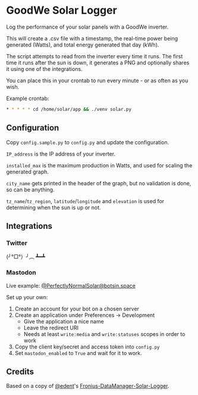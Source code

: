 # GoodWe Solar Logger

Log the performance of your solar panels with a GoodWe inverter.

This will create a .csv file with a timestamp, the real-time power being generated (Watts), and total energy generated that day (kWh).

The script attempts to read from the inverter every time it runs. The first time it runs after the sun is down, it generates a PNG and optionally shares it using one of the integrations.

You can place this in your crontab to run every minute - or as often as you wish.

Example crontab:

```bash
* * * * * cd /home/solar/app && ./venv solar.py
```

## Configuration

Copy `config.sample.py` to `config.py` and update the configuration.

`IP_address` is the IP address of your inverter.

`installed_max` is the maximum production in Watts, and used for scaling the generated graph.

`city_name` gets printed in the header of the graph, but no validation is done, so can be anything.

`tz_name`/`tz_region`, `latitude`/`longitude` and `elevation` is used for determining when the sun is up or not.

## Integrations

### Twitter

(╯°□°）╯︵ ┻━┻

### Mastodon

Live example: [@PerfectlyNormalSolar@botsin.space](https://botsin.space/@PerfectlyNormalSolar)

Set up your own:

1. Create an account for your bot on a chosen server
2. Create an application under Preferences -> Development
    * Give the application a nice name
    * Leave the redirect URI
    * Needs at least `write:media` and `write:statuses` scopes in order to work
3. Copy the client key/secret and access token into `config.py`
4. Set `mastodon_enabled` to `True` and wait for it to work.

## Credits

Based on a copy of [@edent](https://github.com/edent/)'s [Fronius-DataManager-Solar-Logger](https://github.com/edent/Fronius-DataManager-Solar-Logger).
